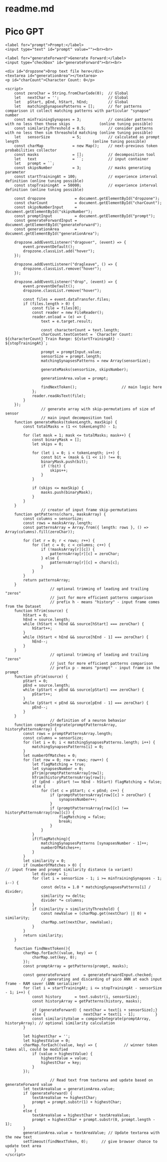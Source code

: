 # readme.md





<!DOCTYPE html>
<html lang="en">
<head>
    <meta charset="UTF-8">
    <meta name="viewport" content="width=device-width, initial-scale=1.0">
    <title>Pico-GPT</title>
    <style>
        #dropzone {
            width: 300px;
            height: 200px;
            border: 2px dashed #cccccc;
            display: flex;
            align-items: center;
            justify-content: center;
            margin: 20px;
        }
        #dropzone.hover {
            border-color: #666666;
        }
        #charCount, #uniqueCharCount {
            margin-top: 20px;
        }
        #generationArea{
            width: 600px;
            height: 200px;
            margin-top: 20px;
        }
    </style>
</head>
<body>
    <h1>Pico GPT</h1>
    
    <label for="prompt">Prompt:</label>
    <input type="text" id="prompt" value=""><br><br>
    
    <label for="generateForward">Generate Forward:</label>
    <input type="checkbox" id="generateForward"><br><br>

    <div id="dropzone">Drop text file here</div>
    <textarea id="generationArea"></textarea>
    <p id="charCount">Character Count: 0</p>
    
    <script>
        const zeroChar = String.fromCharCode(0);  // Global 
        let   nextChar = '';                      // Global
        let   pStart, pEnd, hStart, hEnd;         // Global
        let   matchingSynapsesPatterns = [];      // for patterns comparison it collect matching patterns with particular "synapse" number
        const minTrainingSynapses = 3;            // consider patterns with no less then those skips             (online tuning possible)
        const similarityThreshold = 0.5;          // consider patterns with no less then sim threashold matching (online tuning possible)
        let   sensorSize          = 5;            // calculated as prompt length                                 (online tuning possible)
        const charMap             = new Map();    // next-previous token probabilities collector
        const masks               = [];           // decomposition tool
        let   text                = ``;           // input container
        let   prompt = ``;
        const skipsNumber         = 3;            // masks generating parameter
        const startTrainingAt = 100;              // experience interval definition (online tuning possible)
        const stopTrainingAt  = 50000;            // experience interval definition (online tuning possible)

        const dropzone             = document.getElementById("dropzone");
        const charCount            = document.getElementById("charCount");
        const skipsNumberInput     = document.getElementById("skipsNumber");
        const promptInput          = document.getElementById("prompt");
        const generateForwardInput = document.getElementById("generateForward");
        const generationArea       = document.getElementById("generationArea");

        dropzone.addEventListener("dragover", (event) => {
            event.preventDefault();
            dropzone.classList.add("hover");
        });

        dropzone.addEventListener("dragleave", () => {
            dropzone.classList.remove("hover");
        });

        dropzone.addEventListener("drop", (event) => {
            event.preventDefault();
            dropzone.classList.remove("hover");

            const files = event.dataTransfer.files;
            if (files.length > 0) {
                const file = files[0];
                const reader = new FileReader();
                reader.onload = (e) => {
                    text = e.target.result;

                    const characterCount = text.length;
                    charCount.textContent = `Character Count: ${characterCount} Train Range: ${startTrainingAt} - ${stopTrainingAt}`;

                    prompt = promptInput.value;
                    sensorSize = prompt.length;
                    matchingSynapsesPatterns = new Array(sensorSize); 

                    generateMasks(sensorSize, skipsNumber);

                    generationArea.value = prompt;
                    
                    findNextToken();                    // main logic here
                };
                reader.readAsText(file);
            }
        });
                    // generate array with skip-permutations of size of sensor 
                    // main input decomposition tool
        function generateMasks(tokenLength, maxSkip) {
            const totalMasks = (1 << tokenLength) - 1;

            for (let mask = 1; mask <= totalMasks; mask++) {
                const binaryMask = [];
                let skips = 0;

                for (let i = 0; i < tokenLength; i++) {
                    const bit = (mask & (1 << i)) !== 0;
                    binaryMask.push(bit);
                    if (!bit) {
                        skips++;
                    }
                }

                if (skips <= maxSkip) {
                    masks.push(binaryMask);
                }
            }
        }
                    // creator of input frame skip-permutations
        function getPatterns(chars, masksArray) {
            const columns = sensorSize;
            const rows = masksArray.length;
            const patternsArray = Array.from({ length: rows }, () => Array(columns).fill(zeroChar));

            for (let r = 0; r < rows; r++) {
                for (let c = 0; c < columns; c++) {
                    if (!masksArray[r][c]) {
                        patternsArray[r][c] = zeroChar;
                    } else {
                        patternsArray[r][c] = chars[c];
                    }
                }
            }
            return patternsArray;
        }
                        // optional trimming of leading and trailing "zeros"
                        // just for more efficient patterns comparison
                        // prefix h - means "history" - input frame comes from the Dataset
        function hTrim(source) {
            hStart = 0;
            hEnd = source.length;
            while (hStart < hEnd && source[hStart] === zeroChar) {
                hStart++;
            }
            while (hStart < hEnd && source[hEnd - 1] === zeroChar) {
                hEnd--;
            }
        }
                        // optional trimming of leading and trailing "zeros"
                        // just for more efficient patterns comparison
                        // prefix p - means "prompt" - input frame is the prompt
        function pTrim(source) {
            pStart = 0;
            pEnd = source.length;
            while (pStart < pEnd && source[pStart] === zeroChar) {
                pStart++;
            }
            while (pStart < pEnd && source[pEnd - 1] === zeroChar) {
                pEnd--;
            }
        }
                        // definition of a neuron behavior
        function compareIntegrate(promptPatternsArray, historyPatternsArray) {
            const rows = promptPatternsArray.length;
            const columns = sensorSize;
            for (let i = 0; i < matchingSynapsesPatterns.length; i++) {
                matchingSynapsesPatterns[i] = 0;
            }
            let numberOfMatches = 0;
            for (let row = 0; row < rows; row++) {
                let flagMatching = true;
                let synapsesNumber = 0;
                pTrim(promptPatternsArray[row]);
                hTrim(historyPatternsArray[row]);
                if (pEnd - pStart !== hEnd - hStart) flagMatching = false;
                else {
                    for (let c = pStart; c < pEnd; c++) {
                        if (promptPatternsArray[row][c] > zeroChar) {
                            synapsesNumber++;
                        }
                        if (promptPatternsArray[row][c] !== historyPatternsArray[row][c]) {
                            flagMatching = false;
                            break;
                        }
                    }
                }
                if(flagMatching){
                    matchingSynapsesPatterns [synapsesNumber - 1]++;
                    numberOfMatches++;
                }
            }
            let similarity = 0; 
            if (numberOfMatches > 0) {                                          // input frame and prompt similarity distance (a variant)
                let divider = 1;
                for (let i = sensorSize - 1; i >= minTrainingSynapses - 1; i--) {
                    const delta = 1.0 * matchingSynapsesPatterns[i] / divider;
                    similarity += delta;
                    divider *= columns;
                }
                if (similarity > similarityThreshold) {
                    const newValue = (charMap.get(nextChar) || 0) + similarity;
                    charMap.set(nextChar, newValue);
                }
            }
            return similarity;
        }
        
        function findNextToken(){
            charMap.forEach((value, key) => {
                charMap.set(key, 0);
            });
            const promptArray = getPatterns(prompt, masks); 
            
            const generateForward      = generateForwardInput.checked;
                    // generating and discarding of pico ANN at each input frame - RAM saver (ANN serializer)
            for (let i = startTrainingAt; i <= stopTrainingAt - sensorSize - 1; i++) {
                const history      = text.substr(i, sensorSize);
                const historyArray = getPatterns(history, masks); 

                if (generateForward) { nextChar = text[i + sensorSize];} 
                else {                 nextChar = text[i - 1];         }
                const similarityValue = compareIntegrate(promptArray, historyArray); // optional similarity calculation
            }

            let highestChar = '';
            let highestValue = 0;
            charMap.forEach((value, key) => {            // winner token takes all, could be modified
                if (value > highestValue) {
                    highestValue = value;
                    highestChar = key;
                }
            });

                        // Read text from textarea and update based on generateForward value
            let textAreaValue = generationArea.value;
            if (generateForward) {
                textAreaValue += highestChar;
                prompt = prompt.substr(1) + highestChar;
            } 
            else {
                textAreaValue = highestChar + textAreaValue;
                prompt = highestChar + prompt.substr(0, prompt.length - 1);
            }
            generationArea.value = textAreaValue; // Update textarea with the new text
            setTimeout(findNextToken, 0);      // give browser chance to update text area
        }
    </script>
</body>
</html>

